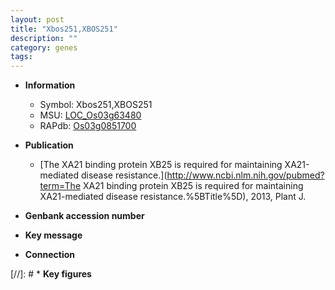 ```yaml
---
layout: post
title: "Xbos251,XBOS251"
description: ""
category: genes
tags: 
---
```


* **Information**  
    + Symbol: Xbos251,XBOS251  
    + MSU: [LOC_Os03g63480](http://rice.uga.edu/cgi-bin/ORF_infopage.cgi?orf=LOC_Os03g63480)  
    + RAPdb: [Os03g0851700](http://rapdb.dna.affrc.go.jp/viewer/gbrowse_details/irgsp1?name=Os03g0851700)  

* **Publication**  
    + [The XA21 binding protein XB25 is required for maintaining XA21-mediated disease resistance.](http://www.ncbi.nlm.nih.gov/pubmed?term=The XA21 binding protein XB25 is required for maintaining XA21-mediated disease resistance.%5BTitle%5D), 2013, Plant J.

* **Genbank accession number**  

* **Key message**  

* **Connection**  

[//]: # * **Key figures**  



